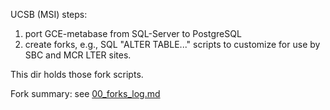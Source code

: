 UCSB (MSI) steps:
 1. port GCE-metabase from SQL-Server to PostgreSQL
 2. create forks, e.g., SQL "ALTER TABLE..."  scripts to customize for use by SBC and MCR LTER sites.
 
This dir holds those fork scripts.

Fork summary: see [00_forks_log.md](00_forks_log.md)

